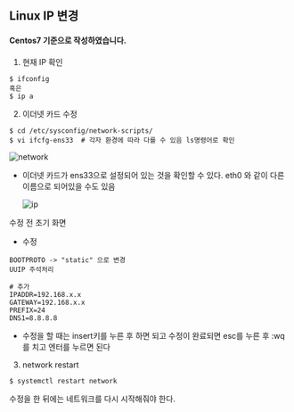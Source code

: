 ## Linux IP 변경

#### Centos7 기준으로 작성하였습니다.

1. 현재 IP 확인

```
$ ifconfig
혹은
$ ip a
```

2. 이더넷 카드 수정

```
$ cd /etc/sysconfig/network-scripts/
$ vi ifcfg-ens33  # 각자 환경에 따라 다를 수 있음 ls명령어로 확인
```

![network](C:\Users\sanique3\Desktop\마크다운\network.PNG)

- 이더넷 카드가 ens33으로 설정되어 있는 것을 확인할 수 있다. eth0 와 같이 다른 이름으로 되어있을 수도 있음

  ![ip](C:\Users\sanique3\Desktop\마크다운\ip.PNG)

수정 전 초기 화면



- 수정

```
BOOTPROTO -> "static" 으로 변경
UUIP 주석처리

# 추가
IPADDR=192.168.x.x
GATEWAY=192.168.x.x
PREFIX=24
DNS1=8.8.8.8
```

- 수정을 할 때는 insert키를 누른 후 하면 되고 수정이 완료되면 esc를 누른 후 :wq 를 치고 엔터를 누르면 된다



3. network restart

```
$ systemctl restart network
```

수정을 한 뒤에는 네트워크를 다시 시작해줘야 한다.